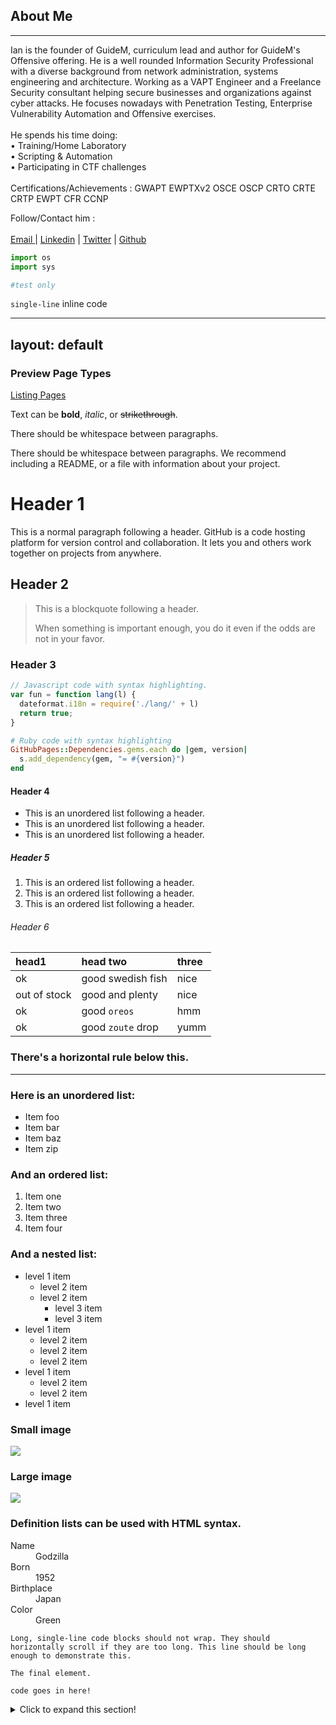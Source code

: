 
## About Me
---
Ian is the founder of GuideM, curriculum lead and author for GuideM's Offensive offering. He is a well rounded Information Security Professional with a diverse background from network administration, systems engineering and architecture. Working as a VAPT Engineer and a Freelance Security consultant helping secure businesses and organizations against cyber attacks. He focuses nowadays with Penetration Testing, Enterprise Vulnerability Automation and Offensive exercises. <br>
 <br>
He spends his time doing: <br>
•  Training/Home Laboratory <br>
•  Scripting & Automation <br>
•  Participating in CTF challenges <br>
  <br>
Certifications/Achievements : GWAPT EWPTXv2 OSCE OSCP CRTO CRTE CRTP EWPT CFR CCNP


Follow/Contact him :<br><br>
<a href = "mailto: ian.secretario@guidem.ph">Email </a> |
<a href="https://www.linkedin.com/in/markchristiansecretario/">Linkedin</a> |
<a href="https://twitter.com/iansecretario_/">Twitter</a> |
<a href="https://github.com/iansecretario">Github</a>




```python
import os 
import sys

#test only

```

`single-line` inline code

---
layout: default
---

### Preview Page Types
[Listing Pages](samples/listings-page)

Text can be **bold**, _italic_, or ~~strikethrough~~.

There should be whitespace between paragraphs.

There should be whitespace between paragraphs. We recommend including a README, or a file with information about your project.

# [](#header-1)Header 1

This is a normal paragraph following a header. GitHub is a code hosting platform for version control and collaboration. It lets you and others work together on projects from anywhere.

## [](#header-2)Header 2

> This is a blockquote following a header.
>
> When something is important enough, you do it even if the odds are not in your favor.

### [](#header-3)Header 3

```js
// Javascript code with syntax highlighting.
var fun = function lang(l) {
  dateformat.i18n = require('./lang/' + l)
  return true;
}
```

```ruby
# Ruby code with syntax highlighting
GitHubPages::Dependencies.gems.each do |gem, version|
  s.add_dependency(gem, "= #{version}")
end
```

#### [](#header-4)Header 4

*   This is an unordered list following a header.
*   This is an unordered list following a header.
*   This is an unordered list following a header.

##### [](#header-5)Header 5

1.  This is an ordered list following a header.
2.  This is an ordered list following a header.
3.  This is an ordered list following a header.

###### [](#header-6)Header 6

| head1        | head two          | three |
|:-------------|:------------------|:------|
| ok           | good swedish fish | nice  |
| out of stock | good and plenty   | nice  |
| ok           | good `oreos`      | hmm   |
| ok           | good `zoute` drop | yumm  |

### There's a horizontal rule below this.

* * *

### Here is an unordered list:

*   Item foo
*   Item bar
*   Item baz
*   Item zip

### And an ordered list:

1.  Item one
1.  Item two
1.  Item three
1.  Item four

### And a nested list:

- level 1 item
  - level 2 item
  - level 2 item
    - level 3 item
    - level 3 item
- level 1 item
  - level 2 item
  - level 2 item
  - level 2 item
- level 1 item
  - level 2 item
  - level 2 item
- level 1 item

### Small image

![](https://assets-cdn.github.com/images/icons/emoji/octocat.png)

### Large image

![](https://guides.github.com/activities/hello-world/branching.png)


### Definition lists can be used with HTML syntax.

<dl>
<dt>Name</dt>
<dd>Godzilla</dd>
<dt>Born</dt>
<dd>1952</dd>
<dt>Birthplace</dt>
<dd>Japan</dd>
<dt>Color</dt>
<dd>Green</dd>
</dl>

```
Long, single-line code blocks should not wrap. They should horizontally scroll if they are too long. This line should be long enough to demonstrate this.
```

```
The final element.
```
```
code goes in here!
```

  <!-- Include Clipboardjs -->
  <script src="clipboard.min.js"></script>

  <!-- Include modifications  -->
  <script src="copy.js"></script>
<details>
  <summary>Click to expand this section!</summary>
  <h5>A nice Javascript pitfall!</h5>

  ```javascript
  console.log(['1', '7', '11'].map(parseInt));
  ```
</details>